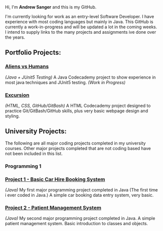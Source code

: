 Hi, I'm **Andrew Sanger** and this is my GitHub.

I'm currently looking for work as an entry-level Software Developer. I have experience with most coding languages but mainly in Java. This GitHub is currently a work-in-progress and will be updated a lot in the coming weeks. I intend to supply links to the many projects and assignments ive done over the years.

## Portfolio Projects:
### [Aliens vs Humans](https://github.com/Andrew-Sanger/aliens_vs_humans)
*(Java + JUnit5 Testing)*
A Java Codecademy project to show experience in most java techniques and JUnit5 testing. *(Work in Progress)* 
### [Excursion](https://github.com/Andrew-Sanger/Project-1-Excursion)
*(HTML, CSS, GitHub/GitBash)*
A HTML Codecademy project designed to practice Git/GitBash/GitHub skills, plus very basic webpage design and styling.

## University Projects:
The following are all major coding projects completed in my university courses. Other major projects completed that are not coding based have not been included in this list.

### Programming 1
### [Project 1 - Basic Car Hire Booking System](https://github.com/Andrew-Sanger/University-Project-01)
*(Java)*
My first major programming project completed in Java (The first time i ever coded in Java.) A simple car booking data entry system, very basic.

### [Project 2 - Patient Management System](https://github.com/Andrew-Sanger/University-Project-02)
*(Java)*
My second major programming project completed in Java. A simple patient management system. Basic introduction to classes and objects.
